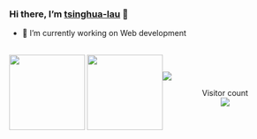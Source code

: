 ### Hi there, I’m [tsinghua-lau](https://tsinghua-lau.github.io/) 👋 

- 🔭 I’m currently working on Web development

<br/>

<div style='float:left'>
     <img align="" height="137px" src="https://github-readme-stats.vercel.app/api?username=printfCYQ&hide_title=true&hide_border=true&show_icons=true&include_all_commits=true&line_height=21&bg_color=0,EC6C6C,FFD479,FFFC79,73FA79&theme=graywhite&locale=cn" />
     <img align="" height="137px" src="https://github-readme-stats.vercel.app/api/top-langs/?username=tsinghua-lau&hide_title=true&hide_border=true&layout=compact&bg_color=0,73FA79,73FDFF,D783FF&theme=graywhite&locale=cn&card_width=240" />
</div >


<br/>

![](https://activity-graph.herokuapp.com/graph?username=printfCYQ&theme=vue)
<p align="center"> 
  Visitor count<br>
  <img src="https://profile-counter.glitch.me/printfCYQ/count.svg" />
</p>
